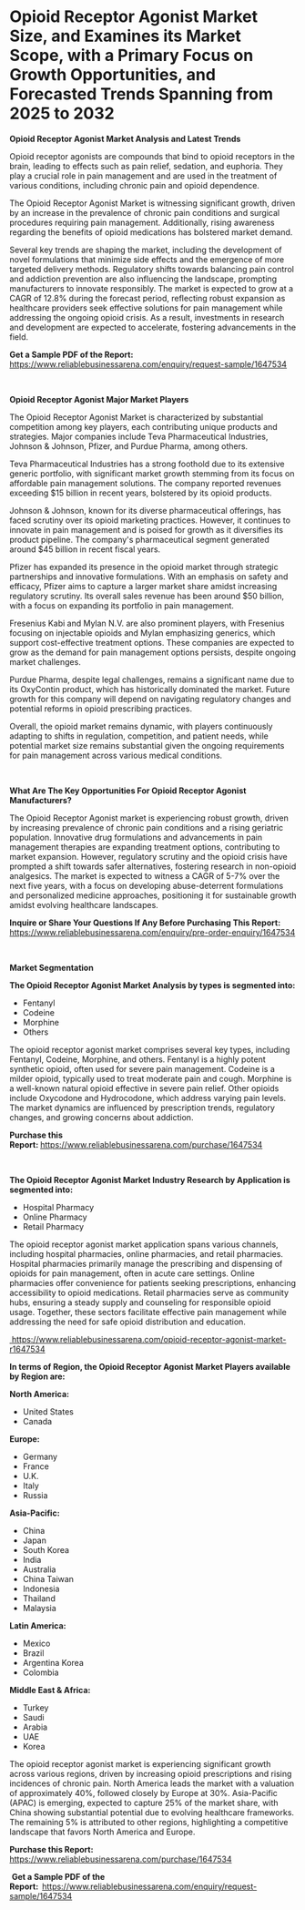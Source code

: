 <p><h1>Opioid Receptor Agonist Market Size, and Examines its Market Scope, with a Primary Focus on Growth Opportunities, and Forecasted Trends Spanning from 2025 to 2032</h1></p><p><strong>Opioid Receptor Agonist Market Analysis and Latest Trends</strong></p>
<p><p>Opioid receptor agonists are compounds that bind to opioid receptors in the brain, leading to effects such as pain relief, sedation, and euphoria. They play a crucial role in pain management and are used in the treatment of various conditions, including chronic pain and opioid dependence. </p><p>The Opioid Receptor Agonist Market is witnessing significant growth, driven by an increase in the prevalence of chronic pain conditions and surgical procedures requiring pain management. Additionally, rising awareness regarding the benefits of opioid medications has bolstered market demand. </p><p>Several key trends are shaping the market, including the development of novel formulations that minimize side effects and the emergence of more targeted delivery methods. Regulatory shifts towards balancing pain control and addiction prevention are also influencing the landscape, prompting manufacturers to innovate responsibly. The market is expected to grow at a CAGR of 12.8% during the forecast period, reflecting robust expansion as healthcare providers seek effective solutions for pain management while addressing the ongoing opioid crisis. As a result, investments in research and development are expected to accelerate, fostering advancements in the field.</p></p>
<p><strong>Get a Sample PDF of the Report:&nbsp;</strong> <a href="https://www.reliablebusinessarena.com/enquiry/request-sample/1647534?utm_campaign=2175&utm_medium=2&utm_source=Github&utm_content=ia&utm_term=19042025&utm_id=opioid-receptor-agonist">https://www.reliablebusinessarena.com/enquiry/request-sample/1647534</a></p>
<p>&nbsp;</p>
<p><strong>Opioid Receptor Agonist Major Market Players</strong></p>
<p><p>The Opioid Receptor Agonist Market is characterized by substantial competition among key players, each contributing unique products and strategies. Major companies include Teva Pharmaceutical Industries, Johnson & Johnson, Pfizer, and Purdue Pharma, among others.</p><p>Teva Pharmaceutical Industries has a strong foothold due to its extensive generic portfolio, with significant market growth stemming from its focus on affordable pain management solutions. The company reported revenues exceeding $15 billion in recent years, bolstered by its opioid products.</p><p>Johnson & Johnson, known for its diverse pharmaceutical offerings, has faced scrutiny over its opioid marketing practices. However, it continues to innovate in pain management and is poised for growth as it diversifies its product pipeline. The company's pharmaceutical segment generated around $45 billion in recent fiscal years.</p><p>Pfizer has expanded its presence in the opioid market through strategic partnerships and innovative formulations. With an emphasis on safety and efficacy, Pfizer aims to capture a larger market share amidst increasing regulatory scrutiny. Its overall sales revenue has been around $50 billion, with a focus on expanding its portfolio in pain management.</p><p>Fresenius Kabi and Mylan N.V. are also prominent players, with Fresenius focusing on injectable opioids and Mylan emphasizing generics, which support cost-effective treatment options. These companies are expected to grow as the demand for pain management options persists, despite ongoing market challenges.</p><p>Purdue Pharma, despite legal challenges, remains a significant name due to its OxyContin product, which has historically dominated the market. Future growth for this company will depend on navigating regulatory changes and potential reforms in opioid prescribing practices.</p><p>Overall, the opioid market remains dynamic, with players continuously adapting to shifts in regulation, competition, and patient needs, while potential market size remains substantial given the ongoing requirements for pain management across various medical conditions.</p></p>
<p>&nbsp;</p>
<p><strong>What Are The Key Opportunities For Opioid Receptor Agonist Manufacturers?</strong></p>
<p><p>The Opioid Receptor Agonist market is experiencing robust growth, driven by increasing prevalence of chronic pain conditions and a rising geriatric population. Innovative drug formulations and advancements in pain management therapies are expanding treatment options, contributing to market expansion. However, regulatory scrutiny and the opioid crisis have prompted a shift towards safer alternatives, fostering research in non-opioid analgesics. The market is expected to witness a CAGR of 5-7% over the next five years, with a focus on developing abuse-deterrent formulations and personalized medicine approaches, positioning it for sustainable growth amidst evolving healthcare landscapes.</p></p>
<p><strong>Inquire or Share Your Questions If Any Before Purchasing This Report:</strong> <a href="https://www.reliablebusinessarena.com/enquiry/pre-order-enquiry/1647534?utm_campaign=2175&utm_medium=2&utm_source=Github&utm_content=ia&utm_term=19042025&utm_id=opioid-receptor-agonist">https://www.reliablebusinessarena.com/enquiry/pre-order-enquiry/1647534</a></p>
<p>&nbsp;</p>
<p><strong>Market Segmentation</strong></p>
<p><strong>The Opioid Receptor Agonist Market Analysis by types is segmented into:</strong></p>
<p><ul><li>Fentanyl</li><li>Codeine</li><li>Morphine</li><li>Others</li></ul></p>
<p><p>The opioid receptor agonist market comprises several key types, including Fentanyl, Codeine, Morphine, and others. Fentanyl is a highly potent synthetic opioid, often used for severe pain management. Codeine is a milder opioid, typically used to treat moderate pain and cough. Morphine is a well-known natural opioid effective in severe pain relief. Other opioids include Oxycodone and Hydrocodone, which address varying pain levels. The market dynamics are influenced by prescription trends, regulatory changes, and growing concerns about addiction.</p></p>
<p><strong>Purchase this Report:&nbsp;</strong><a href="https://www.reliablebusinessarena.com/purchase/1647534?utm_campaign=2175&utm_medium=2&utm_source=Github&utm_content=ia&utm_term=19042025&utm_id=opioid-receptor-agonist">https://www.reliablebusinessarena.com/purchase/1647534</a></p>
<p>&nbsp;</p>
<p><strong>The Opioid Receptor Agonist Market Industry Research by Application is segmented into:</strong></p>
<p><ul><li>Hospital Pharmacy</li><li>Online Pharmacy</li><li>Retail Pharmacy</li></ul></p>
<p><p>The opioid receptor agonist market application spans various channels, including hospital pharmacies, online pharmacies, and retail pharmacies. Hospital pharmacies primarily manage the prescribing and dispensing of opioids for pain management, often in acute care settings. Online pharmacies offer convenience for patients seeking prescriptions, enhancing accessibility to opioid medications. Retail pharmacies serve as community hubs, ensuring a steady supply and counseling for responsible opioid usage. Together, these sectors facilitate effective pain management while addressing the need for safe opioid distribution and education.</p></p>
<p><a href="https://www.reliablebusinessarena.com/opioid-receptor-agonist-market-r1647534?utm_campaign=2175&utm_medium=2&utm_source=Github&utm_content=ia&utm_term=19042025&utm_id=opioid-receptor-agonist">&nbsp;https://www.reliablebusinessarena.com/opioid-receptor-agonist-market-r1647534</a></p>
<p><strong>In terms of Region, the Opioid Receptor Agonist Market Players available by Region are:</strong></p>
<p>
    <p> <strong> North America: </strong>
        <ul>
            <li>United States</li>
            <li>Canada</li>
        </ul>
        </p> 
    <p> <strong> Europe: </strong>
        <ul>
            <li>Germany</li>
            <li>France</li>
            <li>U.K.</li>
            <li>Italy</li>
            <li>Russia</li>
        </ul>
        </p> 
    <p> <strong> Asia-Pacific: </strong>
        <ul>
            <li>China</li>
            <li>Japan</li>
            <li>South Korea</li>
            <li>India</li>
            <li>Australia</li>
            <li>China Taiwan</li>
            <li>Indonesia</li>
            <li>Thailand</li>
            <li>Malaysia</li>
        </ul>
        </p> 
    <p> <strong> Latin America: </strong>
        <ul>
            <li>Mexico</li>
            <li>Brazil</li>
            <li>Argentina Korea</li>
            <li>Colombia</li>
        </ul>
        </p> 
    <p> <strong> Middle East & Africa: </strong>
        <ul>
            <li>Turkey</li>
            <li>Saudi</li>
            <li>Arabia</li>
            <li>UAE</li>
            <li>Korea</li>
        </ul>
    </p>
    </p>
<p><p>The opioid receptor agonist market is experiencing significant growth across various regions, driven by increasing opioid prescriptions and rising incidences of chronic pain. North America leads the market with a valuation of approximately 40%, followed closely by Europe at 30%. Asia-Pacific (APAC) is emerging, expected to capture 25% of the market share, with China showing substantial potential due to evolving healthcare frameworks. The remaining 5% is attributed to other regions, highlighting a competitive landscape that favors North America and Europe.</p></p>
<p><strong>Purchase this Report: </strong><a href="https://www.reliablebusinessarena.com/purchase/1647534?utm_campaign=2175&utm_medium=2&utm_source=Github&utm_content=ia&utm_term=19042025&utm_id=opioid-receptor-agonist">https://www.reliablebusinessarena.com/purchase/1647534</a></p>
<p>&nbsp;<strong>Get a Sample PDF of the Report:&nbsp;&nbsp;</strong><a href="https://www.reliablebusinessarena.com/enquiry/request-sample/1647534?utm_campaign=2175&utm_medium=2&utm_source=Github&utm_content=ia&utm_term=19042025&utm_id=opioid-receptor-agonist">https://www.reliablebusinessarena.com/enquiry/request-sample/1647534</a></p>
<p><strong></strong></p>
<p><p></p><p></p><p></p></p>